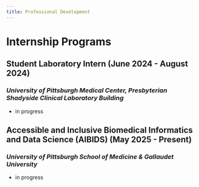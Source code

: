 ```yaml
---
title: Professional Development
---
```


# Internship Programs
## Student Laboratory Intern (June 2024 - August 2024)
### *University of Pittsburgh Medical Center, Presbyterian Shadyside Clinical Laboratory Building*
- in progress
## Accessible and Inclusive Biomedical Informatics and Data Science (AIBIDS) (May 2025 - Present)
### *University of Pittsburgh School of Medicine & Gallaudet University*
- in progress
